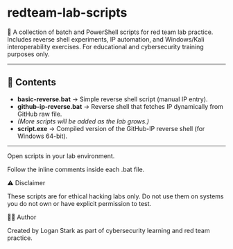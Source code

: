 # redteam-lab-scripts
🚩 A collection of batch and PowerShell scripts for red team lab practice. Includes reverse shell experiments, IP automation, and Windows/Kali interoperability exercises. For educational and cybersecurity training purposes only.

---

## 📌 Contents
- **basic-reverse.bat** → Simple reverse shell script (manual IP entry).
- **github-ip-reverse.bat** → Reverse shell that fetches IP dynamically from GitHub raw file.
- *(More scripts will be added as the lab grows.)*
- **script.exe** → Compiled version of the GitHub-IP reverse shell (for Windows 64-bit).

---
  
Open scripts in your lab environment.

Follow the inline comments inside each .bat file.

⚠️ Disclaimer

These scripts are for ethical hacking labs only.
Do not use them on systems you do not own or have explicit permission to test.

👨‍💻 Author

Created by Logan Stark as part of cybersecurity learning and red team practice.
